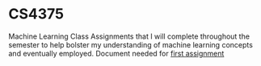 # CS4375
Machine Learning Class
 Assignments that I will complete throughout the semester to help bolster my understanding of machine learning concepts and eventually employed.
 Document needed for [first assignment](https://github.com/TrayBanks/CS4375/blob/4b31d805f1e25f1855abee485b819fceaa62c2f8/CS4375%20Overview.pdf)
